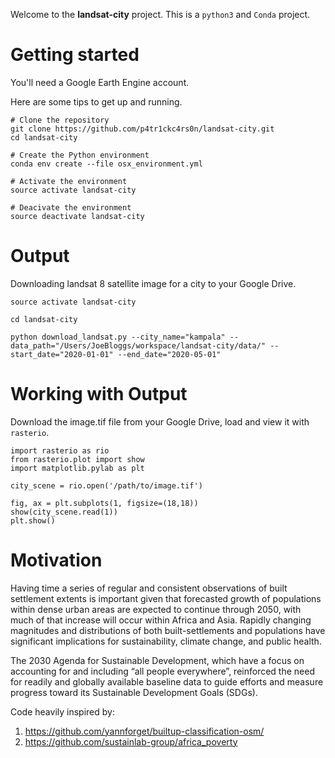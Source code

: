 Welcome to the **landsat-city** project. This is a `python3` and `Conda` project.

# Getting started

You'll need a Google Earth Engine account.

Here are some tips to get up and running.

```
# Clone the repository
git clone https://github.com/p4tr1ckc4rs0n/landsat-city.git
cd landsat-city

# Create the Python environment
conda env create --file osx_environment.yml

# Activate the environment
source activate landsat-city

# Deacivate the environment
source deactivate landsat-city
```

# Output

Downloading landsat 8 satellite image for a city to your Google Drive.

```
source activate landsat-city

cd landsat-city

python download_landsat.py --city_name="kampala" --data_path="/Users/JoeBloggs/workspace/landsat-city/data/" --start_date="2020-01-01" --end_date="2020-05-01"
```

# Working with Output

Download the image.tif file from your Google Drive, load and view it with `rasterio`.

```
import rasterio as rio
from rasterio.plot import show
import matplotlib.pylab as plt

city_scene = rio.open('/path/to/image.tif')

fig, ax = plt.subplots(1, figsize=(18,18))
show(city_scene.read(1))
plt.show()
```

# Motivation

Having time a series of regular and consistent observations of built settlement extents is important given that forecasted growth of populations within dense urban areas are expected to continue through 2050, with much of that increase will occur within Africa and Asia. Rapidly changing magnitudes and distributions of both built-settlements and populations have significant implications for sustainability, climate change, and public health. 

The 2030 Agenda for Sustainable Development, which have a focus on accounting for and including “all people everywhere”, reinforced the need for readily and globally available baseline data to guide efforts and measure progress toward its Sustainable Development Goals (SDGs).

Code heavily inspired by:
1. https://github.com/yannforget/builtup-classification-osm/
2. https://github.com/sustainlab-group/africa_poverty
